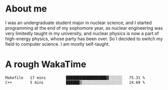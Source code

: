 # About me

I was an undergraduate student major in nuclear science, and I started programming at the end of my sophomore year, as nuclear engineering was very limitedly taught in my university, and nuclear physics is now a part of high-energy physics, whose party has been over. So I decided to switch my field to computer science. I am mostly self-taught.


# A rough WakaTime

<!--START_SECTION:waka-->

```txt
Makefile   17 mins         ██████████████████▓░░░░░░   75.31 %
C++        5 mins          ██████▒░░░░░░░░░░░░░░░░░░   24.69 %
```

<!--END_SECTION:waka-->
